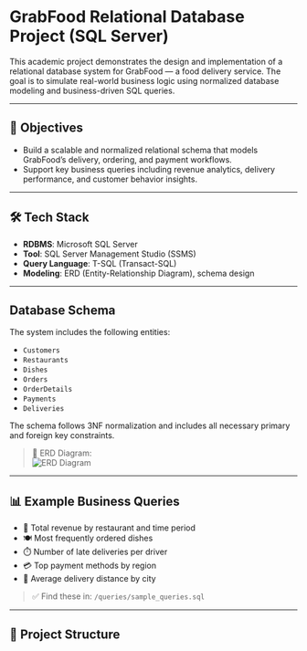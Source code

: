 #  GrabFood Relational Database Project (SQL Server)

This academic project demonstrates the design and implementation of a relational database system for GrabFood — a food delivery service. The goal is to simulate real-world business logic using normalized database modeling and business-driven SQL queries.

---

## 🎯 Objectives

- Build a scalable and normalized relational schema that models GrabFood’s delivery, ordering, and payment workflows.
- Support key business queries including revenue analytics, delivery performance, and customer behavior insights.

---

## 🛠️ Tech Stack

- **RDBMS**: Microsoft SQL Server
- **Tool**: SQL Server Management Studio (SSMS)
- **Query Language**: T-SQL (Transact-SQL)
- **Modeling**: ERD (Entity-Relationship Diagram), schema design

---

##  Database Schema

The system includes the following entities:

- `Customers`
- `Restaurants`
- `Dishes`
- `Orders`
- `OrderDetails`
- `Payments`
- `Deliveries`

The schema follows 3NF normalization and includes all necessary primary and foreign key constraints.

> 📎 ERD Diagram:  
> ![ERD Diagram](https://drive.google.com/uc?export=view&id=1kRrmrJ3bEca9OI_UhAvfXCyPLRL-Qst4)

---

## 📊 Example Business Queries

- 🥡 Total revenue by restaurant and time period  
- 🍽️ Most frequently ordered dishes  
- ⏱️ Number of late deliveries per driver  
- 💳 Top payment methods by region  
- 📍 Average delivery distance by city

> ✅ Find these in: `/queries/sample_queries.sql`

---

## 📁 Project Structure


